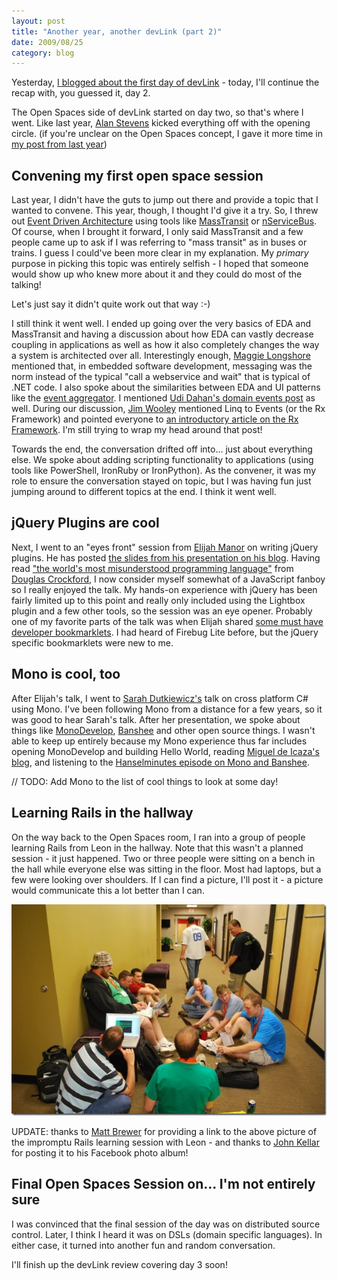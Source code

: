 ```yaml
---
layout: post
title: "Another year, another devLink (part 2)"
date: 2009/08/25
category: blog
---
```


Yesterday, [I blogged about the first day of
devLink](/blog/2009/08/24/another-year-another-devlink-part-1/) - today, I'll
continue the recap with, you guessed it, day 2. 

The Open Spaces side of devLink started on day two, so that's where I went.
Like last year, [Alan Stevens](http://netcave.org/) kicked everything off with
the opening circle. (if you're unclear on the Open Spaces concept, I gave it
more time in [my post from last year](/blog/2008/08/27/devlink-2008-recap/))

## Convening my first open space session

Last year, I didn't have the guts to jump out there and provide a topic that I
wanted to convene. This year, though, I thought I'd give it a try. So, I threw
out [Event Driven
Architecture](http://en.wikipedia.org/wiki/Event-driven_architecture) using
tools like [MassTransit](http://code.google.com/p/masstransit/) or
[nServiceBus](http://www.nservicebus.com/). Of course, when I brought it
forward, I only said MassTransit and a few people came up to ask if I was
referring to "mass transit" as in buses or trains. I guess I could've been more
clear in my explanation. My *primary* purpose in picking this topic was
entirely selfish - I hoped that someone would show up who knew more about it
and they could do most of the talking!

Let's just say it didn't quite work out that way :-) 

I still think it went well. I ended up going over the very basics of EDA and
MassTransit and having a discussion about how EDA can vastly decrease coupling
in applications as well as how it also completely changes the way a system is
architected over all. Interestingly enough, [Maggie
Longshore](http://maggieplusplus.com/) mentioned that, in embedded software
development, messaging was the norm instead of the typical "call a webservice
and wait" that is typical of .NET code. I also spoke about the similarities
between EDA and UI patterns like the [event
aggregator](http://martinfowler.com/eaaDev/EventAggregator.html). I mentioned
[Udi Dahan's domain events
post](http://www.udidahan.com/2009/06/14/domain-events-salvation/) as well.
During our discussion, [Jim Wooley](http://www.thinqlinq.com/) mentioned Linq
to Events (or the Rx Framework) and pointed everyone to [an introductory
article on the Rx
Framework](http://themechanicalbride.blogspot.com/2009/07/introducing-rx-linq-to-events.html).
I'm still trying to wrap my head around that post! 

Towards the end, the conversation drifted off into... just about everything
else. We spoke about adding scripting functionality to applications (using
tools like PowerShell, IronRuby or IronPython). As the convener, it was my role
to ensure the conversation stayed on topic, but I was having fun just jumping
around to different topics at the end. I think it went well.

## jQuery Plugins are cool

Next, I went to an "eyes front" session from [Elijah
Manor](http://elijahmanor.com/) on writing jQuery plugins. He has posted [the
slides from his presentation on his
blog](http://elijahmanor.com/2009/08/14/HowToCreateYourOwnJQueryPlugin.aspx).
Having read ["the world's most misunderstood programming
language"](http://www.crockford.com/javascript/javascript.html) from [Douglas
Crockford](http://www.crockford.com/), I now consider myself somewhat of a
JavaScript fanboy so I really enjoyed the talk. My hands-on experience with
jQuery has been fairly limited up to this point and really only included using
the Lightbox plugin and a few other tools, so the session was an eye opener.
Probably one of my favorite parts of the talk was when Elijah shared [some must
have developer
bookmarklets](http://elijahmanor.com/2009/08/19/12MustHaveWebDeveloperBookmarklets.aspx).
I had heard of Firebug Lite before, but the jQuery specific bookmarklets were
new to me.

## Mono is cool, too

After Elijah's talk, I went to [Sarah
Dutkiewicz's](http://www.codinggeekette.com/) talk on cross platform C# using
Mono. I've been following Mono from a distance for a few years, so it was good
to hear Sarah's talk. After her presentation, we spoke about things like
[MonoDevelop](http://monodevelop.com/), [Banshee](http://banshee-project.org/)
and other open source things. I wasn't able to keep up entirely because my Mono
experience thus far includes opening MonoDevelop and building Hello World,
reading [Miguel de Icaza's blog](http://tirania.org/blog/), and listening to
the [Hanselminutes episode on Mono and
Banshee](http://www.hanselminutes.com/default.aspx?showID=186).

// TODO: Add Mono to the list of cool things to look at some day!

## Learning Rails in the hallway

On the way back to the Open Spaces room, I ran into a group of people learning
Rails from Leon in the hallway. Note that this wasn't a planned session - it
just happened. Two or three people were sitting on a bench in the hall while
everyone else was sitting in the floor. Most had laptops, but a few were
looking over shoulders. If I can find a picture, I'll post it - a picture would
communicate this a lot better than I can. 

![Impromptu Rails Session](/images/blog/WindowsLiveWriter/AnotheryearanotherdevLinkpart2_F5A9/image_3.png)

UPDATE: thanks to [Matt Brewer](http://mattbrewer.mp/) for providing a link to
the above picture of the impromptu Rails learning session with Leon - and
thanks to [John Kellar](http://www.johnkellar.com/) for posting it to his
Facebook photo album!

## Final Open Spaces Session on... I'm not entirely sure

I was convinced that the final session of the day was on distributed source
control. Later, I think I heard it was on DSLs (domain specific languages). In
either case, it turned into another fun and random conversation. 

I'll finish up the devLink review covering day 3 soon!

